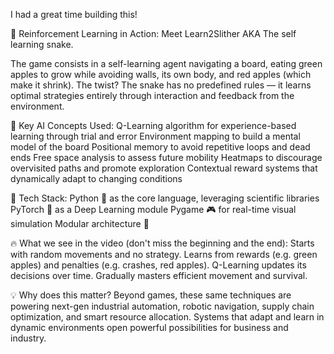 I had a great time building this!

🐍 Reinforcement Learning in Action: Meet Learn2Slither AKA The self learning snake.

The game consists in a self-learning agent navigating a board, eating green apples to grow while avoiding walls, its own body, and red apples (which make it shrink). The twist? The snake has no predefined rules — it learns optimal strategies entirely through interaction and feedback from the environment.

🧠 Key AI Concepts Used:
Q-Learning algorithm for experience-based learning through trial and error
Environment mapping to build a mental model of the board
Positional memory to avoid repetitive loops and dead ends
Free space analysis to assess future mobility
Heatmaps to discourage overvisited paths and promote exploration
Contextual reward systems that dynamically adapt to changing conditions

🔧 Tech Stack:
Python 🐍 as the core language, leveraging scientific libraries
PyTorch 🧠 as a Deep Learning module
Pygame 🎮 for real-time visual simulation
Modular architecture 🧩

🔥 What we see in the video (don't miss the beginning and the end):
Starts with random movements and no strategy.
Learns from rewards (e.g. green apples) and penalties (e.g. crashes, red apples).
Q-Learning updates its decisions over time.
Gradually masters efficient movement and survival.

💡 Why does this matter?
 Beyond games, these same techniques are powering next-gen industrial automation, robotic navigation, supply chain optimization, and smart resource allocation. Systems that adapt and learn in dynamic environments open powerful possibilities for business and industry.
